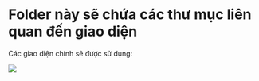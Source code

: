 # Folder này sẽ chứa các thư mục liên quan đến giao diện
Các giao diện chính sẽ được sử dụng:

<img src = "../../../git_img/chucnang/Slide1.png">
